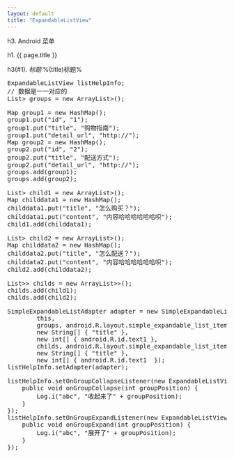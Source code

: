```yaml
---
layout: default
title: "ExpandableListView"
---
```


<div id="charpter">

h3. Android 菜单

</div>

h1. {{ page.title }}

h3(#1). *标题* %(title)标题%

<pre class="brush: java">
ExpandableListView listHelpInfo;
// 数据是一一对应的
List<Map<String, String>> groups = new ArrayList<Map<String, String>>();

Map<String, String> group1 = new HashMap<String, String>();
group1.put("id", "1");
group1.put("title", "购物指南");
group1.put("detail_url", "http://");
Map<String, String> group2 = new HashMap<String, String>();
group2.put("id", "2");
group2.put("title", "配送方式");
group2.put("detail_url", "http://");
groups.add(group1);
groups.add(group2);

List<Map<String, String>> child1 = new ArrayList<Map<String, String>>();
Map<String, String> childdata1 = new HashMap<String, String>();
childdata1.put("title", "怎么购买？");
childdata1.put("content", "内容哈哈哈哈哈哈呮");
child1.add(childdata1);

List<Map<String, String>> child2 = new ArrayList<Map<String, String>>();
Map<String, String> childdata2 = new HashMap<String, String>();
childdata2.put("title", "怎么配送？");
childdata2.put("content", "内容哈哈哈哈哈哈呮");
child2.add(childdata2);

List<List<Map<String, String>>> childs = new ArrayList<List<Map<String, String>>>();
childs.add(child1);
childs.add(child2);

SimpleExpandableListAdapter adapter = new SimpleExpandableListAdapter(
        this, 
        groups, android.R.layout.simple_expandable_list_item_1, 
        new String[] { "title" },
        new int[] { android.R.id.text1 }, 
        childs, android.R.layout.simple_expandable_list_item_1,
        new String[] { "title" }, 
        new int[] { android.R.id.text1  });
listHelpInfo.setAdapter(adapter);

listHelpInfo.setOnGroupCollapseListener(new ExpandableListView.OnGroupCollapseListener() {
    public void onGroupCollapse(int groupPosition) {
        Log.i("abc", "收起来了" + groupPosition);
    }
});
listHelpInfo.setOnGroupExpandListener(new ExpandableListView.OnGroupExpandListener() {
    public void onGroupExpand(int groupPosition) {
        Log.i("abc", "展开了" + groupPosition);
    }
});
</pre>